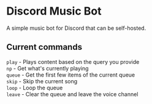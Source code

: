 # Discord Music Bot

A simple music bot for Discord that can be self-hosted. 

## Current commands
`play` - Plays content based on the query you provide  
`np` - Get what's currently playing  
`queue` - Get the first few items of the current queue  
`skip` - Skip the current song  
`loop` - Loop the queue  
`leave` - Clear the queue and leave the voice channel  